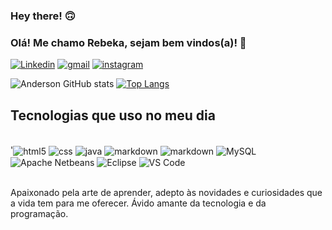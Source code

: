 ### Hey there! 🙃
### Olá! Me chamo Rebeka, sejam bem vindos(a)! 🤍

[![Linkedin](https://img.shields.io/badge/LinkedIn-0077B5?style=for-the-badge&logo=linkedin&logoColor=white)](https://www.linkedin.com/in/rebeka-dias-864608205/)
[![gmail](https://img.shields.io/badge/Gmail-D14836?style=for-the-badge&logo=gmail&logoColor=white)](diasrebeka17@gmail.com)
[![instagram](https://img.shields.io/badge/Instagram-E4405F?style=for-the-badge&logo=instagram&logoColor=white)](https://www.instagram.com/rbeatrixz_/)

![Anderson GitHub stats](https://github-readme-stats.vercel.app/api?username=AndersonVelos0&show_icons=true&theme=dracula)
[![Top Langs](https://github-readme-stats.vercel.app/api/top-langs/?username=AndersonVelos0&layout=compact)](https://github.com/anuraghazra/github-readme-stats)


## Tecnologias que uso no meu dia

<div sytle = "display: inline_block" ><br/>
    '<img align="center" alt="html5" src="https://img.shields.io/badge/HTML-239120?style=for-the-badge&logo=html5&logoColor=white" />
    <img align="center" alt="css" src="https://img.shields.io/badge/CSS-239120?&style=for-the-badge&logo=css3&logoColor=white"/>
    <img align="center" alt="java" src="https://img.shields.io/badge/Java-ED8B00?style=for-the-badge&logo=openjdk&logoColor=white"/>
    <img align="center" alt="markdown" src="https://img.shields.io/badge/Markdown-000000?style=for-the-badge&logo=markdown&logoColor=white"/>
    <img align="center" alt="markdown" src="https://img.shields.io/badge/Python-3776AB?style=for-the-badge&logo=python&logoColor=white"/>
    <img align="center" alt="MySQL" src="https://img.shields.io/badge/MySQL-00000F?style=for-the-badge&logo=mysql&logoColor=white"/>
    <img align="center" alt="Apache Netbeans" src="https://img.shields.io/badge/apache%20netbeans-1B6AC6?style=for-the-badge&logo=apache%20netbeans%20IDE&logoColor=white"/>
    <img align="center" alt="Eclipse" src="https://img.shields.io/badge/Eclipse-2C2255?style=for-the-badge&logo=eclipse&logoColor=white"/>
    <img align="center" alt="VS Code" src="https://img.shields.io/badge/Visual_Studio-5C2D91?style=for-the-badge&logo=visual%20studio&logoColor=white"/>
    
</div><br/>

Apaixonado pela arte de aprender, adepto às novidades e curiosidades que a vida tem para me oferecer. Ávido amante da tecnologia e da programação. 
